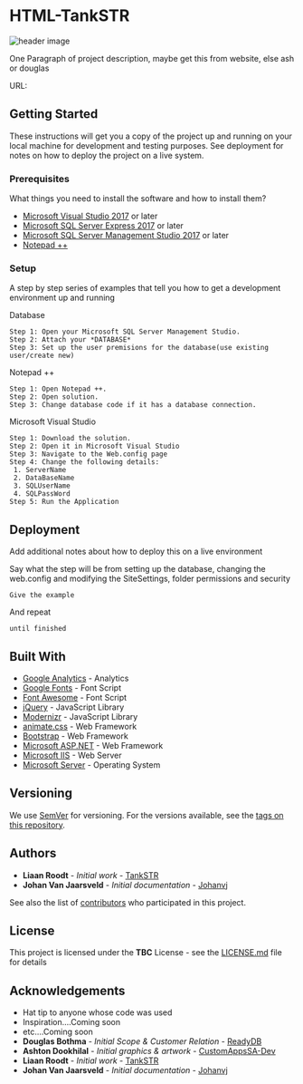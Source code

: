 # HTML-TankSTR
![header image]()
 
One Paragraph of project description, maybe get this from website, else ash or douglas

URL: 

## Getting Started

These instructions will get you a copy of the project up and running on your local machine for development and testing purposes. See deployment for notes on how to deploy the project on a live system.

### Prerequisites

What things you need to install the software and how to install them?

* [Microsoft Visual Studio 2017](https://visualstudio.microsoft.com/downloads/) or later
* [Microsoft SQL Server Express 2017](https://www.microsoft.com/en-us/sql-server/sql-server-editions-express) or later
* [Microsoft SQL Server Management Studio 2017](https://docs.microsoft.com/en-us/sql/ssms/download-sql-server-management-studio-ssms?view=sql-server-2017) or later
* [Notepad ++](https://notepad-plus-plus.org/downloads/)
### Setup

A step by step series of examples that tell you how to get a development environment up and running

Database
```
Step 1: Open your Microsoft SQL Server Management Studio.
Step 2: Attach your *DATABASE* 
Step 3: Set up the user premisions for the database(use existing user/create new)
```

Notepad ++
```
Step 1: Open Notepad ++.
Step 2: Open solution.
Step 3: Change database code if it has a database connection.
```

Microsoft Visual Studio
```
Step 1: Download the solution.
Step 2: Open it in Microsoft Visual Studio
Step 3: Navigate to the Web.config page
Step 4: Change the following details:
 1. ServerName
 2. DataBaseName
 3. SQLUserName
 4. SQLPassWord
Step 5: Run the Application
```

## Deployment

Add additional notes about how to deploy this on a live environment

Say what the step will be from setting up the database, changing the web.config and modifying the SiteSettings, folder permissions and security

```
Give the example
```

And repeat

```
until finished
```

## Built With

* [Google Analytics](http://google.com/analytics) - Analytics
* [Google Fonts](http://google.com/fonts) - Font Script 
* [Font Awesome](http://fontawesome.io/) - Font Script 
* [jQuery](https://jquery.com/) - JavaScript Library 
* [Modernizr](https://modernizr.com/) - JavaScript Library 
* [animate.css](https://daneden.github.io/animate.css/) - Web Framework
* [Bootstrap](https://getbootstrap.com/) - Web Framework
* [Microsoft ASP.NET](http://www.iis.net/) - Web Framework
* [Microsoft IIS](http://www.iis.net/) - Web Server
* [Microsoft Server](http://microsoft.com/windowsserver) - Operating System

## Versioning

We use [SemVer](http://semver.org/) for versioning. For the versions available, see the [tags on this repository](https://github.com/your/project/tags). 

## Authors

* **Liaan Roodt** - *Initial work* - [TankSTR](https://github.com/TankSTR)
* **Johan Van Jaarsveld** - *Initial documentation* - [Johanvj](https://github.com/Johanvj)

See also the list of [contributors](https://github.com/CustomAppsSA-Team/HTML-TankSTR/graphs/contributors) who participated in this project.

## License

This project is licensed under the **TBC** License - see the [LICENSE.md](LICENSE.md) file for details

## Acknowledgements

* Hat tip to anyone whose code was used
* Inspiration....Coming soon
* etc....Coming soon
* **Douglas Bothma** - *Initial Scope & Customer Relation* - [ReadyDB](https://github.com/ReadyDB)
* **Ashton Dookhilal** - *Initial graphics & artwork* - [CustomAppsSA-Dev](https://github.com/CustomAppsSA-Dev)
* **Liaan Roodt** - *Initial work* - [TankSTR](https://github.com/TankSTR)
* **Johan Van Jaarsveld** - *Initial documentation* - [Johanvj](https://github.com/Johanvj)
